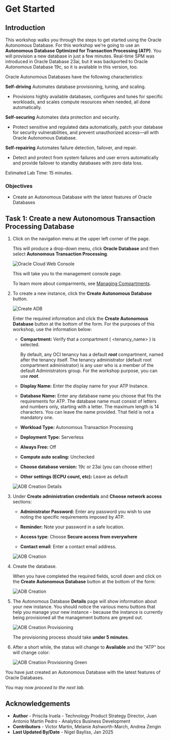 # Get Started

## Introduction

This workshop walks you through the steps to get started using the Oracle Autonomous Database. For this workshop we're going to use an  **Autonomous Database Optimized for Transaction Processing (ATP)**. You will provision a new database in just a few minutes. Real-time SPM was introduced in Oracle Database 23ai, but it was backported to Oracle _Autonomous_ Database 19c, so it is available in this version, too.

Oracle Autonomous Databases have the following characteristics:

**Self-driving**
Automates database provisioning, tuning, and scaling.

- Provisions highly available databases, configures and tunes for specific workloads, and scales compute resources when needed, all done automatically.

**Self-securing**
Automates data protection and security.

- Protect sensitive and regulated data automatically, patch your database for security vulnerabilities, and prevent unauthorized access—all with Oracle Autonomous Database.

**Self-repairing**
Automates failure detection, failover, and repair.

- Detect and protect from system failures and user errors automatically and provide failover to standby databases with zero data loss.

Estimated Lab Time: 15 minutes.

### Objectives 
- Create an Autonomous Database with the latest features of Oracle Databases

## Task 1: Create a new Autonomous Transaction Processing Database

1. Click on the navigation menu at the upper left corner of the page.

    This will produce a drop-down menu, click **Oracle Database** and then select **Autonomous Transaction Processing**.

    ![Oracle Cloud Web Console](./images/prov-1.png " ")

    This will take you to the management console page.

    To learn more about comparments, see [Managing Compartments](https://docs.cloud.oracle.com/en-us/iaas/Content/Identity/Tasks/managingcompartments.htm).
    
2. To create a new instance, click the **Create Autonomous Database** button.

    ![Create ADB](./images/prov-2.png)

    Enter the required information and click the **Create Autonomous Database** button at the bottom of the form. For the purposes of this workshop, use the information below:

    - **Compartment:** Verify that a compartment ( &lt;tenancy_name&gt; ) is selected.

        By default, any OCI tenancy has a default ***root*** compartment, named after the tenancy itself. The tenancy administrator (default root compartment administrator) is any user who is a member of the default Administrators group. For the workshop purpose, you can use ***root***.

    - **Display Name:** Enter the display name for your ATP Instance.
    
    - **Database Name:** Enter any database name you choose that fits the requirements for ATP. The database name must consist of letters and numbers only, starting with a letter. The maximum length is 14 characters. You can leave the name provided. That field is not a mandatory one.
    - **Workload Type:** Autonomous Transaction Processing  
    
    - **Deployment Type:** Serverless
    
    - **Always Free:** Off

    - **Compute auto scaling:** Unchecked

    - **Choose database version:** 19c or 23ai (you can choose either)

    - **Other settings (ECPU count, etc):** Leave as default

    ![ADB Creation Details](./images/prov-3.png)

3. Under **Create administration credentials** and **Choose network access** sections:

    - **Administrator Password:** Enter any password you wish to use noting the specific requirements imposed by ATP.
    
    - **Reminder:** Note your password in a safe location.

    - **Access type**: Choose **Secure access from everywhere**

    - **Contact email**: Enter a contact email address.

    ![ADB Creation](./images/prov-4.png)

4. Create the database.

    When you have completed the required fields, scroll down and click on the **Create Autonomous Database** button at the bottom of the form:

    ![ADB Creation](./images/prov-5.png)

5. The Autonomous Database **Details** page will show information about your new instance. You should notice the various menu buttons that help you manage your new instance - because the instance is currently being provisioned all the management buttons are greyed out.

    ![ADB Creation Provisioning](./images/prov-6.png)

    The provisioning process should take **under 5 minutes**.

6. After a short while, the status will change to **Available** and the "ATP" box will change color:

    ![ADB Creation Provisioning Green](./images/prov-7.png)

You have just created an Autonomous Database with the latest features of Oracle Databases.

You may now *proceed to the next lab.*

## Acknowledgements

- **Author** - Priscila Iruela - Technology Product Strategy Director, Juan Antonio Martin Pedro - Analytics Business Development
- **Contributors** - Victor Martin, Melanie Ashworth-March, Andrea Zengin
- **Last Updated By/Date** - Nigel Bayliss, Jan 2025

